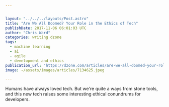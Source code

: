 ```yaml
---


layout: "../../../layouts/Post.astro"
title: "Are We All Doomed? Your Role in the Ethics of Tech"
publishDate: 2017-11-06 06:01:03 UTC
author: "Chris Ward"
categories: writing dzone
tags:
  - machine learning
  - ai
  - agile
  - development and ethics
publication_url: "https://dzone.com/articles/are-we-all-doomed-your-role-in-the-ethics-of-tech"
image: ~/assets/images/articles/7134625.jpeg

---
```

Humans have always loved tech. But we're quite a ways from stone tools, and this new tech raises some interesting ethical conundrums for developers.

